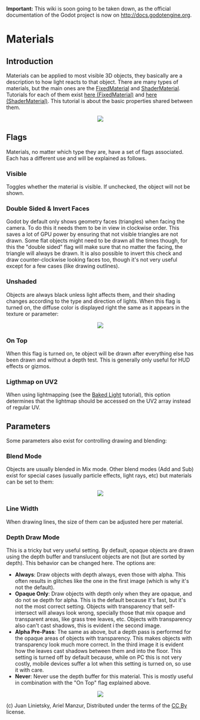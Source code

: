 **Important:** This wiki is soon going to be taken down, as the official documentation of the Godot project is now on http://docs.godotengine.org.

# Materials

## Introduction

Materials can be applied to most visible 3D objects, they basically are a description to how light reacts to that object. There are many types of materials, but the main ones are the [FixedMaterial](class_fixedmaterial) and [ShaderMaterial](class_shadermaterial). Tutorials for each of them exist [here (FixedMaterial)](tutorial_fixed_materials) and [here (ShaderMaterial)](tutorial_shader_materials). 
This tutorial is about the basic properties shared between them.

<p align="center"><img src="images/material_flags.png"></p>

## Flags

Materials, no matter which type they are, have a set of flags associated. Each has a different use and will be explained as follows.

### Visible

Toggles whether the material is visible. If unchecked, the object will not be shown.

### Double Sided & Invert Faces

Godot by default only shows geometry faces (triangles) when facing the camera. To do this it needs them to be in view in clockwise order. This saves a lot of GPU power by ensuring that not visible triangles are not drawn. 
Some flat objects might need to be drawn all the times though, for this the "double sided" flag will make sure that no matter the facing, the triangle will always be drawn. It is also possible to invert this check and draw counter-clockwise looking faces too, though it's not very useful except for a few cases (like drawing outlines).

### Unshaded

Objects are always black unless light affects them, and their shading changes according to the type and direction of lights. When this flag is turned on, the diffuse color is displayed right the same as it appears in the texture or parameter:

<p align="center"><img src="images/material_unshaded.png"></p>

### On Top

When this flag is turned on, te object will be drawn after everything else has been drawn and without a depth test. This is generally only useful for HUD effects or gizmos.

### Ligthmap on UV2

When using lightmapping (see the [Baked Light](tutorial_lightmapping) tutorial), this option determines that the lightmap should be accessed on the UV2 array instead of regular UV.

## Parameters

Some parameters also exist for controlling drawing and blending:

### Blend Mode

Objects are usually blended in Mix mode. Other blend modes (Add and Sub) exist for special cases (usually particle effects, light rays, etc) but materials can be set to them:

<p align="center"><img src="images/fixed_material_blend.png"></p>

### Line Width

When drawing lines, the size of them can be adjusted here per material.

### Depth Draw Mode

This is a tricky but very useful setting. By default, opaque objects are drawn using the depth buffer and translucent objects are not (but are sorted by depth). This behavior can be changed here. The options are:

* **Always**: Draw objects with depth always, even those with alpha. This often results in glitches like the one in the first image (which is why it's not the default).
* **Opaque Only**: Draw objects with depth only when they are opaque, and do not se depth for alpha. This is the default because it's fast, but it's not the most correct setting. Objects with transparency that self-intersect will always look wrong, specially those that mix opaque and transparent areas, like grass tree leaves, etc. Objects with transparency also can't cast shadows, this is evident i the second image.
* **Alpha Pre-Pass**: The same as above, but a depth pass is performed for the opaque areas of objects with transparency. This makes objects with transparency look much more correct. In the third image it is evident how the leaves cast shadows between them and into the floor. This setting is turned off by default because, while on PC this is not very costly, mobile devices suffer a lot when this setting is turned on, so use it with care.
* **Never**: Never use the depth buffer for this material. This is mostly useful in combination with the "On Top" flag explained above.

<p align="center"><img src="images/material_depth_draw.png"></p>



(c) Juan Linietsky, Ariel Manzur, Distributed under the terms of the [CC By](https://creativecommons.org/licenses/by/3.0/legalcode) license.
